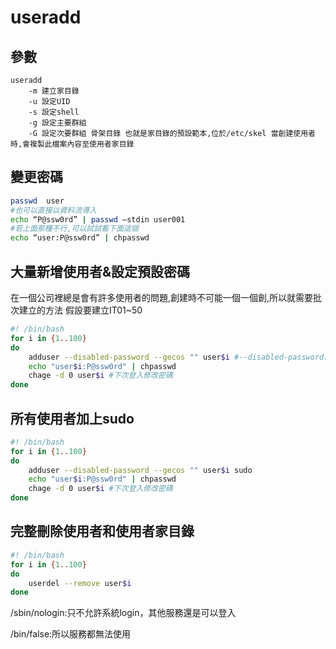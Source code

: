 # useradd #

## 參數 ##
```
useradd 
    -m 建立家目錄 
    -u 設定UID 
    -s 設定shell 
    -g 設定主要群組 
    -G 設定次要群組 骨架目錄 也就是家目錄的預設範本,位於/etc/skel 當創建使用者時,會複製此檔案內容至使用者家目錄
```

## 變更密碼 ##

```bash
passwd  user 
#也可以直接以資料流導入
echo “P@ssw0rd” | passwd –stdin user001 
#若上面那種不行,可以試試看下面這個 
echo “user:P@ssw0rd” | chpasswd
```

## 大量新增使用者&設定預設密碼 ## 

在一個公司裡總是會有許多使用者的問題,創建時不可能一個一個創,所以就需要批次建立的方法 假設要建立IT01~50 

```bash
#! /bin/bash
for i in {1..100}
do 
    adduser --disabled-password --gecos "" user$i #--disabled-password為跳過詢問密碼，--gecos為跳過填寫基本信息(姓名,電話等...)
    echo "user$i:P@ssw0rd" | chpasswd 
    chage -d 0 user$i #下次登入修改密碼
done 
```

## 所有使用者加上sudo ##

```bash
#! /bin/bash
for i in {1..100}
do 
    adduser --disabled-password --gecos "" user$i sudo
    echo "user$i:P@ssw0rd" | chpasswd 
    chage -d 0 user$i #下次登入修改密碼
done 
```

## 完整刪除使用者和使用者家目錄 ##

```bash
#! /bin/bash 
for i in {1..100}
do 
    userdel --remove user$i
done 
```

/sbin/nologin:只不允許系統login，其他服務還是可以登入

/bin/false:所以服務都無法使用
